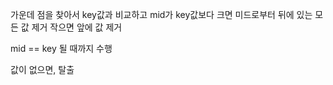 가운데 점을 찾아서
key값과 비교하고
mid가 key값보다 크면 미드로부터 뒤에 있는 모든 값 제거
작으면 앞에 값 제거

mid == key 될 때까지 수행

값이 없으면, 탈출
